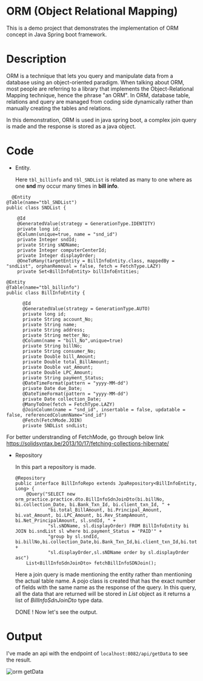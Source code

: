 # ORM (Object Relational Mapping)
This is a demo project that demonstrates the implementation of ORM concept in Java Spring boot framework.
# Description
ORM is a technique that lets you query and manipulate data from a database using an object-oriented paradigm. When talking about ORM, most people are referring to a library that implements the Object-Relational Mapping technique, hence the phrase "an ORM". In ORM, database table, relations and query are managed from coding side dynamically rather than manually creating the tables and relations. 

In this demonstration, ORM is used in java spring boot, a complex join query is made and the response is stored as a java object.
# Code
* Entity.

  Here `tbl_billinfo` and  `tbl_SNDList` is related as many to one where as one **snd** my occur many times in **bill info**.

```
  @Entity
@Table(name="tbl_SNDList")
public class SNDList {
	
	@Id
	@GeneratedValue(strategy = GenerationType.IDENTITY)
	private long id;
	@Column(unique=true, name = "snd_id")
	private Integer sndId;
	private String sNDName;
	private Integer computerCenterId;
	private Integer displayOrder;
	@OneToMany(targetEntity = BillInfoEntity.class, mappedBy = "sndList", orphanRemoval = false, fetch = FetchType.LAZY)
	private Set<BillInfoEntity> billInfoEntities;
```
```
@Entity
@Table(name="tbl_billinfo")
public class BillInfoEntity {

	  @Id
	  @GeneratedValue(strategy = GenerationType.AUTO)
	  private long id;
	  private String account_No;
	  private String name;
	  private String address;
	  private String metter_No;
	  @Column(name = "bill_No",unique=true) 	  
	  private String billNo;
	  private String consumer_No;
	  private Double bill_Amount;
	  private Double total_BillAmount;
	  private Double vat_Amount;
	  private Double LPC_Amount;
	  private String payment_Status;
	  @DateTimeFormat(pattern = "yyyy-MM-dd")
	  private Date due_Date;
	  @DateTimeFormat(pattern = "yyyy-MM-dd")
	  private Date collection_Date;
	  @ManyToOne(fetch = FetchType.LAZY)
	  @JoinColumn(name = "snd_id", insertable = false, updatable = false, referencedColumnName="snd_id")
	  @Fetch(FetchMode.JOIN)
	  private SNDList sndList;
```
For better understranding of FetchMode, go through below link
https://solidsyntax.be/2013/10/17/fetching-collections-hibernate/


* Repository

  In this part a repository is made.
  ```
  @Repository
  public interface BillInfoRepo extends JpaRepository<BillInfoEntity, Long> {
      @Query("SELECT new orm_practice.practice.dto.BillInfoSdnJoinDto(bi.billNo, bi.collection_Date, bi.Bank_Txn_Id, bi.client_txn_Id, " +
              "bi.total_BillAmount, bi.Principal_Amount, bi.vat_Amount, bi.LPC_Amount, bi.Rev_StampAmount, bi.Net_PrincipalAmount, sl.sndId, " +
              "sl.sNDName, sl.displayOrder) FROM BillInfoEntity bi JOIN bi.sndList sl where bi.payment_Status = 'PAID'" +
              "group by sl.sndId, bi.billNo,bi.collection_Date,bi.Bank_Txn_Id,bi.client_txn_Id,bi.total_BillAmount,bi.Principal_Amount," +
              "sl.displayOrder,sl.sNDName order by sl.displayOrder asc")
      List<BillInfoSdnJoinDto> fetchBillInfoSDNJoin();
  ```
  Here a join query is made mentioning the entity rather than mentioning the actual table name. A pojo class is created that has the exact number of fields with the same name as the response of the query. In this query, all the data that are returned will be stored in *List<BillInfoSdnJoinDto>* object as it returns a list of *BillInfoSdnJoinDto* type data.

  DONE ! 
  Now let's see the output.
  
# Output
  I've made an api with the endpoint of `localhost:8082/api/getData` to see the result.
  
  ![orm getData](https://user-images.githubusercontent.com/30841228/148640067-0f012147-a9a2-4ade-9521-8089d11bf166.JPG)
